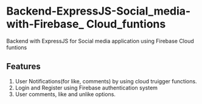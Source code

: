 # Backend-ExpressJS-Social_media-with-Firebase_ Cloud_funtions
 Backend with ExpressJS for Social media application using Firebase Cloud funtions
 
 ## Features
1. User Notifications(for like, comments) by using cloud truigger functions.
2. Login and Register using Firebase authentication system
3. User comments, like and unlike options.
